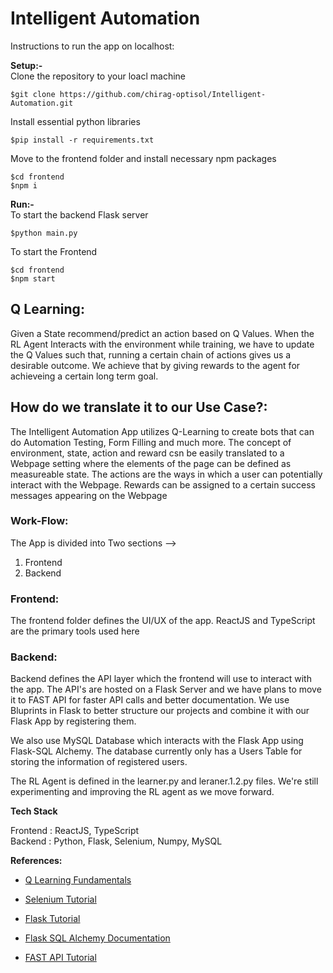 # Intelligent Automation

Instructions to run the app on localhost:

**Setup:-**  
Clone the repository to your loacl machine
```
$git clone https://github.com/chirag-optisol/Intelligent-Automation.git
```

Install essential python libraries
```
$pip install -r requirements.txt
```

Move to the frontend folder and install necessary npm packages
```
$cd frontend
$npm i
```

**Run:-**  
To start the backend Flask server
```
$python main.py
```

To start the Frontend
```
$cd frontend
$npm start
```

## Q Learning:

Given a State recommend/predict an action based on Q Values. When the RL Agent Interacts with the environment while training, we have to update the Q Values such that, running a certain chain of actions gives us a desirable outcome. We achieve that by giving rewards to the agent for achieveing a certain long term goal.

## How do we translate it to our Use Case?:

The Intelligent Automation App utilizes Q-Learning to create bots that can do Automation Testing, Form Filling and much more. The concept of environment, state, action and reward csn be easily translated to a Webpage setting where the elements of the page can be defined as measureable state. The actions are the ways in which a user can potentially interact with the Webpage. Rewards can be assigned to a certain success messages appearing on the Webpage

### Work-Flow:

The App is divided into Two sections --> 
1. Frontend
2. Backend
	
### Frontend: 

The frontend folder defines the UI/UX of the app. ReactJS and TypeScript are the primary tools used here

### Backend:

Backend defines the API layer which the frontend will use to interact with the app. The API's are hosted on a Flask Server and we have plans to move it to FAST API for faster API calls and better documentation. We use Bluprints in Flask to better structure our projects and combine it with our Flask App by registering them.

We also use MySQL Database which interacts with the Flask App using Flask-SQL Alchemy. The database currently only has a Users Table for storing the information of registered users. 

The RL Agent is defined in the learner.py and leraner.1.2.py files. We're still experimenting and improving the RL agent as we move forward.

**Tech Stack**

Frontend : ReactJS, TypeScript  
Backend  : Python, Flask, Selenium, Numpy, MySQL  

**References:**
- [Q Learning Fundamentals](https://www.youtube.com/watch?v=yMk_XtIEzH8&list=PLQVvvaa0QuDezJFIOU5wDdfy4e9vdnx-)

- [Selenium Tutorial](https://www.linkedin.com/learning/python-automation-and-testing/challenge-2?u=94149778)

- [Flask Tutorial](https://www.youtube.com/watch?v=mqhxxeeTbu0&list=PLzMcBGfZo4-n4vJJybUVV3Un_NFS5EOgX)

- [Flask SQL Alchemy Documentation](https://flask-sqlalchemy.palletsprojects.com/en/2.x/)

- [FAST API Tutorial](https://www.youtube.com/watch?v=-ykeT6kk4bk)